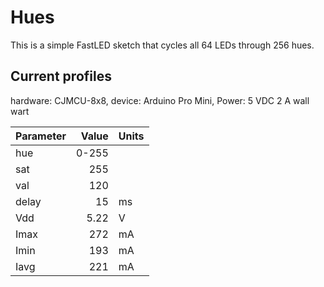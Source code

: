 # Hues

This is a simple FastLED sketch that cycles all 64 LEDs through 256 hues.

## Current profiles

hardware: CJMCU-8x8,
device: Arduino Pro Mini,
Power: 5 VDC 2 A wall wart

| Parameter | Value | Units |
|-----------|------:|-------|
| hue       | 0-255 |       |
| sat       | 255   |       |
| val       | 120   |       |
| delay     | 15    | ms    |
| Vdd       | 5.22  | V     |
| Imax      | 272   | mA    |
| Imin      | 193   | mA    |
| Iavg      | 221   | mA    |
